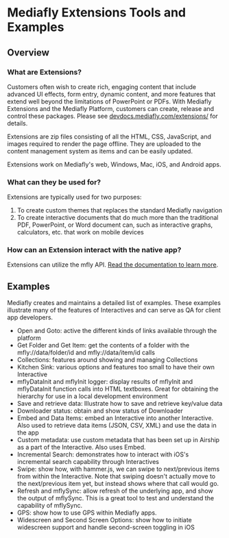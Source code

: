 # Mediafly Extensions Tools and Examples

## Overview

### What are Extensions?
Customers often wish to create rich, engaging content that include advanced UI effects, form entry, dynamic content, and more features that extend well beyond the limitations of PowerPoint or PDFs. With Mediafly Extensions and the Mediafly Platform, customers can create, release and control these packages. Please see [devdocs.mediafly.com/extensions/](http://devdocs.mediafly.com/extensions) for details.

Extensions are zip files consisting of all the HTML, CSS, JavaScript, and images required to render the page offline. They are uploaded to the content management system as items and can be easily updated.

Extensions work on Mediafly's web, Windows, Mac, iOS, and Android apps.

### What can they be used for?
Extensions are typically used for two purposes:

1. To create custom themes that replaces the standard Mediafly navigation
2. To create interactive documents that do much more than the traditional PDF, PowerPoint, or Word document can, such as interactive graphs, calculators, etc. that work on mobile devices


### How can an Extension interact with the native app?
Extensions can utilize the mfly API. [Read the documentation to learn more](http://devdocs.mediafly.com/extensions/).


## Examples

Mediafly creates and maintains a detailed list of examples. These examples illustrate many of the features of Interactives and can serve as QA for client app developers.

* Open and Goto: active the different kinds of links available through the platform
* Get Folder and Get Item: get the contents of a folder with the mfly://data/folder/id and mfly://data/item/id calls
* Collections: features around showing and managing Collections
* Kitchen Sink: various options and features too small to have their own Interactive
* mflyDataInit and mflyInit logger: display results of mflyInit and mflyDataInit function calls into HTML textboxes. Great for obtaining the hierarchy for use in a local development environment
* Save and retrieve data: Illustrate how to save and retrieve key/value data
* Downloader status: obtain and show status of Downloader
* Embed and Data Items: embed an Interactive into another Interactive. Also used to retrieve data items (JSON, CSV, XML) and use the data in the app
* Custom metadata: use custom metadata that has been set up in Airship as a part of the Interactive. Also uses Embed.
* Incremental Search: demonstrates how to interact with iOS's incremental search capability through Interactives
* Swipe: show how, with hammer.js, we can swipe to next/previous items from within the Interactive. Note that swiping doesn't actually move to the next/previous item yet, but instead shows where that call would go.
* Refresh and mflySync: allow refresh of the underlying app, and show the output of mflySync. This is a great tool to test and understand the capability of mflySync.
* GPS: show how to use GPS within Mediafly apps.
* Widescreen and Second Screen Options: show how to initiate widescreen support and handle second-screen toggling in iOS
